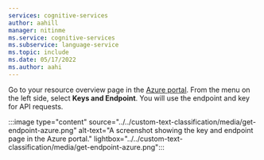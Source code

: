 ```yaml
---
services: cognitive-services
author: aahill
manager: nitinme
ms.service: cognitive-services
ms.subservice: language-service
ms.topic: include
ms.date: 05/17/2022
ms.author: aahi
---
```


Go to your resource overview page in the [Azure portal](https://portal.azure.com/#home). From the menu on the left side, select **Keys and Endpoint**. You will use the endpoint and key for API requests. 

:::image type="content" source="../../custom-text-classification/media/get-endpoint-azure.png" alt-text="A screenshot showing the key and endpoint page in the Azure portal." lightbox="../../custom-text-classification/media/get-endpoint-azure.png":::
